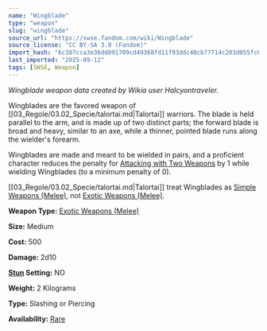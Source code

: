 ```yaml
---
name: "Wingblade"
type: "weapon"
slug: "wingblade"
source_url: "https://swse.fandom.com/wiki/Wingblade"
source_license: "CC BY-SA 3.0 (Fandom)"
import_hash: "6c387cca3e36dd091709cd49368fd11f93ddc40cb77714c203d055fc6d7f3e42"
last_imported: "2025-09-12"
tags: [SWSE, Weapon]
---
```

*Wingblade weapon data created by Wikia user Halcyontraveler.*  

Wingblades are the favored weapon of [[03_Regole/03.02_Specie/talortai.md|Talortai]] warriors. The blade is held parallel to the arm, and is made up of two distinct parts; the forward blade is broad and heavy, similar to an axe, while a thinner, pointed blade runs along the wielder's forearm.  

Wingblades are made and meant to be wielded in pairs, and a proficient character reduces the penalty for [Attacking with Two Weapons](https://swse.fandom.com/wiki/Attacking_with_Two_Weapons) by 1 while wielding Wingblades (to a minimum penalty of 0). 

[[03_Regole/03.02_Specie/talortai.md|Talortai]] treat Wingblades as [Simple Weapons (Melee)](https://swse.fandom.com/wiki/Simple_Weapons_(Melee)), not [Exotic Weapons (Melee)](https://swse.fandom.com/wiki/Exotic_Weapons_(Melee)). 

**Weapon Type:** [Exotic Weapons (Melee)](https://swse.fandom.com/wiki/Exotic_Weapons_(Melee))

**Size:** Medium

**Cost:** 500

**Damage:** 2d10

**[Stun](https://swse.fandom.com/wiki/Stun) Setting:** NO

**Weight:** 2 Kilograms

**Type:** Slashing or Piercing

**Availability:** [Rare](https://swse.fandom.com/wiki/Rare)